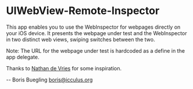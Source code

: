 UIWebView-Remote-Inspector
==========================

This app enables you to use the WebInspector for webpages directly on
your iOS device. It presents the webpage under test and the WebInspector
in two distinct web views, swiping switches between the two.

Note: The URL for the webpage under test is hardcoded as a define in the
app delegate.

Thanks to [Nathan de Vries][1] for some inspiration.

--
Boris Buegling <boris@icculus.org>

[1]:
http://atnan.com/blog/2011/11/17/enabling-remote-debugging-via-private-apis-in-mobile-safari/
